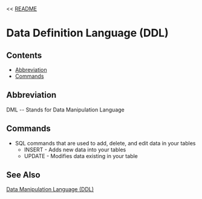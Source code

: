 << [README](README.md)

# Data Definition Language (DDL)

## Contents
- [Abbreviation](#abbreviation)
- [Commands](#commands)

## Abbreviation
DML -- Stands for Data Manipulation Language

## Commands
- SQL commands that are used to add, delete, and edit data in your tables
    - INSERT - Adds new data into your tables
    - UPDATE - Modifies data existing in your table

## See Also
[Data Manipulation Language (DDL)](DataManipulationLanguage.md)